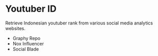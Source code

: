 # Youtuber ID

Retrieve Indonesian youtuber rank from various social media analytics websites.

- Graphy Repo
- Nox Influencer
- Social Blade

